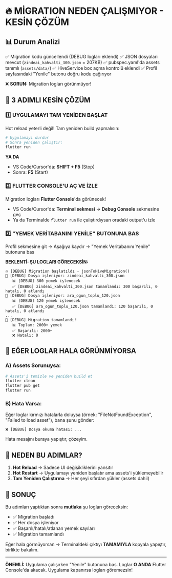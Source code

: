 # 🔥 MİGRATION NEDEN ÇALIŞMIYOR - KESİN ÇÖZÜM

## 📊 Durum Analizi

✅ Migration kodu güncellendi (DEBUG logları eklendi)
✅ JSON dosyaları mevcut (`zindeai_kahvalti_300.json` = 207KB)
✅ pubspec.yaml'da assets tanımlı (`assets/data/`)
✅ HiveService box açma kontrolü eklendi
✅ Profil sayfasındaki "Yenile" butonu doğru kodu çağırıyor

❌ **SORUN:** Migration logları görünmüyor!

## 🎯 3 ADIMLI KESİN ÇÖZÜM

### 1️⃣ UYGULAMAYI TAM YENİDEN BAŞLAT

Hot reload yeterli değil! Tam yeniden build yapmalısın:

```bash
# Uygulamayı durdur
# Sonra yeniden çalıştır:
flutter run
```

**YA DA**

- VS Code/Cursor'da: **SHIFT + F5** (Stop)
- Sonra: **F5** (Start)

### 2️⃣ FLUTTER CONSOLE'U AÇ VE İZLE

Migration logları **Flutter Console**'da görünecek!

- VS Code/Cursor'da: **Terminal sekmesi** → **Debug Console** sekmesine geç
- Ya da Terminalde `flutter run` ile çalıştırdıysan oradaki output'u izle

### 3️⃣ "YEMEK VERİTABANINI YENİLE" BUTONUNA BAS

Profil sekmesine git → Aşağıya kaydır → "Yemek Veritabanını Yenile" butonuna bas

**BEKLENTİ: ŞU LOGLARI GÖRECEKSİN:**

```
🔥 [DEBUG] Migration başlatıldı - jsonToHiveMigration()
📂 [DEBUG] Dosya işleniyor: zindeai_kahvalti_300.json
   📊 [DEBUG] 300 yemek işlenecek
   ✅ [DEBUG] zindeai_kahvalti_300.json tamamlandı: 300 başarılı, 0 hatalı, 0 atlandı
📂 [DEBUG] Dosya işleniyor: ara_ogun_toplu_120.json
   📊 [DEBUG] 120 yemek işlenecek
   ✅ [DEBUG] ara_ogun_toplu_120.json tamamlandı: 120 başarılı, 0 hatalı, 0 atlandı
...
🎉 [DEBUG] Migration tamamlandı!
   📊 Toplam: 2000+ yemek
   ✅ Başarılı: 2000+
   ❌ Hatalı: 0
```

## 🚨 EĞER LOGLAR HALA GÖRÜNMİYORSA

### A) Assets Sorunuysa:

```bash
# Assets'i temizle ve yeniden build et
flutter clean
flutter pub get
flutter run
```

### B) Hata Varsa:

Eğer loglar kırmızı hatalarla doluysa (örnek: "FileNotFoundException", "Failed to load asset"), bana şunu gönder:

```
❌ [DEBUG] Dosya okuma hatası: ...
```

Hata mesajını buraya yapıştır, çözeyim.

## 📝 NEDEN BU ADIMLAR?

1. **Hot Reload** → Sadece UI değişikliklerini yansıtır
2. **Hot Restart** → Uygulamayı yeniden başlatır ama assets'i yüklemeyebilir
3. **Tam Yeniden Çalıştırma** → Her şeyi sıfırdan yükler (assets dahil)

## 🎯 SONUÇ

Bu adımları yaptıktan sonra **mutlaka** şu logları göreceksin:

- ✅ Migration başladı
- ✅ Her dosya işleniyor
- ✅ Başarılı/hatalı/atlanan yemek sayıları
- ✅ Migration tamamlandı

Eğer hala görmüyorsan → Terminaldeki çıktıyı **TAMAMIYLA** kopyala yapıştır, birlikte bakalım.

---

**ÖNEMLİ:** Uygulama çalışırken "Yenile" butonuna bas. Loglar **O ANDA** Flutter Console'da akacak. Uygulama kapanırsa logları göremezsin!
